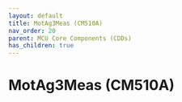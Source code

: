 ```yaml
---
layout: default
title: MotAg3Meas (CM510A)
nav_order: 20
parent: MCU Core Components (CDDs)
has_children: true
---
```

# MotAg3Meas (CM510A)
